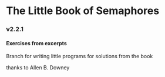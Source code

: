 # The Little Book of Semaphores

### v2.2.1
#### Exercises from excerpts

Branch for writing little programs for solutions from the book

thanks to Allen B. Downey